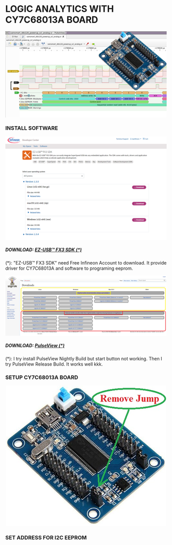 LOGIC ANALYTICS WITH CY7C68013A BOARD
====
<img src="https://raw.githubusercontent.com/HDPro/makelogic/master/images/image_1.png" width=700 align="center">

### INSTALL SOFTWARE
<p align="center">
<img src="https://raw.githubusercontent.com/HDPro/makelogic/master/images/image_2.png">
</p>

##### DOWNLOAD: [EZ-USB™ FX3 SDK (*)](https://softwaretools.infineon.com/tools/com.ifx.tb.tool.ezusbfx3sdk)<br>
(*): "EZ-USB™ FX3 SDK" need Free Infineon Account to download. It provide driver for CY7C68013A and software to programing eeprom.

<p align="center">
<img src="https://raw.githubusercontent.com/HDPro/makelogic/master/images/image_3.png">
</p>

##### DOWNLOAD: [PulseView (*)](https://sigrok.org/wiki/Downloads)<br>
(*): I try install PulseView Nightly Build but start button not working. Then I try PulseView Release Build. It works well kkk.

### SETUP CY7C68013A BOARD
<p align="center">
<img src="https://raw.githubusercontent.com/HDPro/makelogic/master/images/image_2.jpg">
</p>


### SET ADDRESS FOR I2C EEPROM